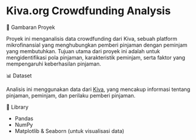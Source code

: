 # **Kiva.org Crowdfunding Analysis**

📌 Gambaran Proyek

Proyek ini menganalisis data crowdfunding dari Kiva, sebuah platform mikrofinansial yang menghubungkan pemberi pinjaman dengan peminjam yang membutuhkan. Tujuan utama dari proyek ini adalah untuk mengidentifikasi pola pinjaman, karakteristik peminjam, serta faktor yang mempengaruhi keberhasilan pinjaman.

📊 Dataset

Analisis ini menggunakan data dari [Kiva](https://www.kaggle.com/datasets/kiva/data-science-for-good-kiva-crowdfunding), yang mencakup informasi tentang pinjaman, peminjam, dan perilaku pemberi pinjaman.

📝 Library

- Pandas
- NumPy
- Matplotlib & Seaborn (untuk visualisasi data)
